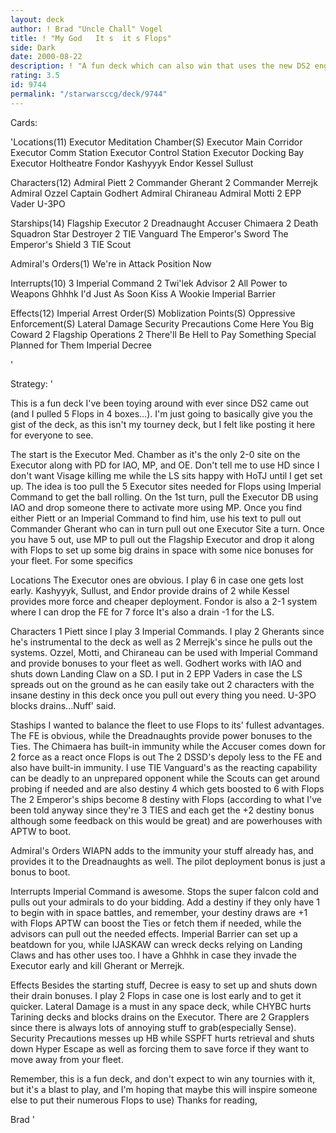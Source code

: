 ```yaml
---
layout: deck
author: ! Brad "Uncle Chall" Vogel
title: ! "My God   It s  it s Flops"
side: Dark
date: 2000-08-22
description: ! "A fun deck which can also win that uses the new DS2 engines to get out Flops early and dominate space."
rating: 3.5
id: 9744
permalink: "/starwarsccg/deck/9744"
---
```

Cards: 

'Locations(11)
Executor Meditation Chamber(S)
Executor Main Corridor
Executor Comm Station
Executor Control Station
Executor Docking Bay
Executor Holtheatre
Fondor
Kashyyyk
Endor
Kessel
Sullust

Characters(12)
Admiral Piett
2 Commander Gherant
2 Commander Merrejk
Admiral Ozzel
Captain Godhert
Admiral Chiraneau
Admiral Motti
2 EPP Vader
U-3PO

Starships(14)
Flagship Executor
2 Dreadnaught
Accuser
Chimaera
2 Death Squadron Star Destroyer
2 TIE Vanguard
The Emperor's Sword
The Emperor's Shield
3 TIE Scout

Admiral's Orders(1)
We're in Attack Position Now

Interrupts(10)
3 Imperial Command
2 Twi'lek Advisor
2 All Power to Weapons
Ghhhk
I'd Just As Soon Kiss A Wookie
Imperial Barrier

Effects(12)
Imperial Arrest Order(S)
Moblization Points(S)
Oppressive Enforcement(S)
Lateral Damage
Security Precautions
Come Here You Big Coward
2 Flagship Operations
2 There'll Be Hell to Pay
Something Special Planned for Them
Imperial Decree





'

Strategy: '

This is a fun deck I've been toying around with ever since DS2 came out (and I pulled 5 Flops in 4 boxes...).  I'm just going to basically give you the gist of the deck, as this isn't my tourney deck, but I felt like posting it here for everyone to see.

The start is the Executor Med. Chamber as it's the only 2-0 site on the Executor along with PD for IAO, MP, and OE.  Don't tell me to use HD since I don't want Visage killing me while the LS sits happy with HoTJ until I get set up.  The idea is too pull the 5 Executor sites needed for Flops using Imperial Command to get the ball rolling.  On the 1st turn, pull the Executor DB using IAO and drop someone there to activate more using MP.  Once you find either Piett or an Imperial Command to find him, use his text to pull out Commander Gherant who can in turn pull out one Executor Site a turn.  Once you have 5 out, use MP to pull out the Flagship Executor and drop it along with Flops to set up some big drains in space with some nice bonuses for your fleet.  For some specifics

Locations  The Executor ones are obvious.  I play 6 in case one gets lost early.  Kashyyyk, Sullust, and Endor provide drains of 2 while Kessel provides more force and cheaper deployment.  Fondor is also a 2-1 system where I can drop the FE for 7 force	It's also a drain -1 for the LS.

Characters  1 Piett since I play 3 Imperial Commands.	I play 2 Gherants since he's instrumental to the deck as well as 2 Merrejk's since he pulls out the systems.	Ozzel, Motti, and Chiraneau can be used with Imperial Command and provide bonuses to your fleet as well.  Godhert works with IAO and shuts down Landing Claw on a SD.  I put in 2 EPP Vaders in case the LS spreads out on the ground as he can easily take out 2 characters with the insane destiny in this deck once you pull out every thing you need.  U-3PO blocks drains...Nuff' said.

Staships  I wanted to balance the fleet to use Flops to its' fullest advantages.  The FE is obvious, while the Dreadnaughts provide power bonuses to the Ties.  The Chimaera has built-in immunity while the Accuser comes down for 2 force as a react once Flops is out  The 2 DSSD's depoly less to the FE and also have built-in immunity.  I use TIE Vanguard's as the reacting capability can be deadly to an unprepared opponent while the Scouts can get around probing if needed and are also destiny 4 which gets boosted to 6 with Flops  The 2 Emperor's ships become 8 destiny with Flops (according to what I've been told anyway since they're 3 TIES and each get the +2 destiny bonus although some feedback on this would be great) and are powerhouses with APTW to boot.

Admiral's Orders  WIAPN adds to the immunity your stuff already has, and provides it to the Dreadnaughts as well.  The pilot deployment bonus is just a bonus to boot.

Interrupts  Imperial Command is awesome.  Stops the super falcon cold and pulls out your admirals to do your bidding.	Add a destiny if they only have 1 to begin with in space battles, and remember, your destiny draws are +1 with Flops  APTW can boost the Ties or fetch them if needed, while the advisors can pull out the needed effects.  Imperial Barrier can set up a beatdown for you, while IJASKAW can wreck decks relying on Landing Claws and has other uses too.  I have a Ghhhk in case they invade the Executor early and kill Gherant or Merrejk.

Effects  Besides the starting stuff, Decree is easy to set up and shuts down their drain bonuses.  I play 2 Flops in case one is lost early and to get it quicker.  Lateral Damage is a must in any space deck, while CHYBC hurts Tarining decks and blocks drains on the Executor.  There are 2 Grapplers since there is always lots of annoying stuff to grab(especially Sense).  Security Precautions messes up HB while SSPFT hurts retrieval and shuts down Hyper Escape as well as forcing them to save force if they want to move away from your fleet.

Remember, this is a fun deck, and don't expect to win any tournies with it, but it's a blast to play, and I'm hoping that maybe this will inspire someone else to put their numerous Flops to use)	Thanks for reading,

Brad	      '
